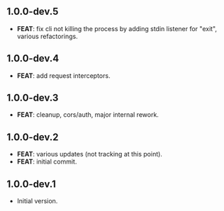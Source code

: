 ## 1.0.0-dev.5

 - **FEAT**: fix cli not killing the process by adding stdin listener for "exit", various refactorings.

## 1.0.0-dev.4

 - **FEAT**: add request interceptors.

## 1.0.0-dev.3

 - **FEAT**: cleanup, cors/auth, major internal rework.

## 1.0.0-dev.2

 - **FEAT**: various updates (not tracking at this point).
 - **FEAT**: initial commit.

## 1.0.0-dev.1

- Initial version.
